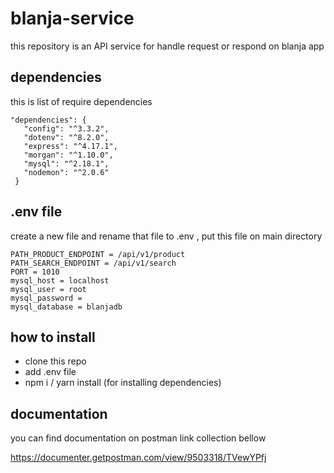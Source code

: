 # blanja-service

this repository is an API service for handle request or respond on blanja app 

## dependencies

this is list of require dependencies

 ```
 "dependencies": {
    "config": "^3.3.2",
    "dotenv": "^8.2.0",
    "express": "^4.17.1",
    "morgan": "^1.10.0",
    "mysql": "^2.18.1",
    "nodemon": "^2.0.6"
  }
 ```

## .env file

create a new file and rename that file to .env , put this file on
main directory

```
PATH_PRODUCT_ENDPOINT = /api/v1/product
PATH_SEARCH_ENDPOINT = /api/v1/search
PORT = 1010
mysql_host = localhost
mysql_user = root
mysql_password = 
mysql_database = blanjadb
```
## how to install

- clone this repo
- add .env file
- npm i / yarn install (for installing dependencies)

## documentation

you can find documentation on postman link collection bellow

https://documenter.getpostman.com/view/9503318/TVewYPfj
